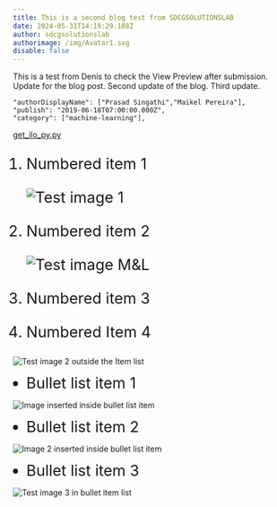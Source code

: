 ```yaml
---
title: This is a second blog test from SDCGSOLUTIONSLAB
date: 2024-05-31T14:19:29.188Z
author: sdcgsolutionslab
authorimage: /img/Avatar1.svg
disable: false
---
```

<style>
li {
   font-size: 27px;
   line-height: 33px;
   max-width: none;
}
</style>

This is a test from Denis to check the View Preview after submission.
Update for the blog post.
Second update of the blog.
Third update.

```shell
"authorDisplayName": ["Prasad Singathi","Maikel Pereira"],
"publish": "2019-06-18T07:00:00.000Z",
"category": ["machine-learning"],
```

[get_ilo_py.py](https://github.com/HewlettPackard/python-ilorest-library/blob/master/examples/Redfish/get_ilo_ip.py)

1. Numbered item 1

   ![Test image 1](/img/1-gunna.png "Test image 1")

2. Numbered item 2

   ![Test image M&L ](/img/MunchandLearn.svg "Tets image M&L")

3. Numbered item 3

4. Numbered Item 4

![Test image 2 outside the Item list](/img/2-gunna.png "Test image 2 outside the Item list")

* Bullet list item 1

![Image inserted inside bullet list item](/img/Avatar1.svg "Image inserted inside bullet list item")

* Bullet list item 2

![Image 2 inserted inside bullet list item](/img/1-gunna.png "Image 2 inserted inside bullet list item")

* Bullet list item 3

![Test image 3 in bullet item list](/img/aaa-seats-hackshack.png "Test image 3 in bullet item list")